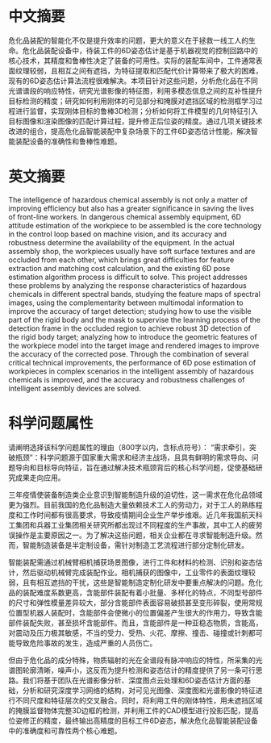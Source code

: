 # 中文摘要

危化品装配的智能化不仅是提升效率的问题，更大的意义在于拯救一线工人的生命。危化品装配设备中，待装工件的6D姿态估计是基于机器视觉的控制回路中的核心技术，其精度和鲁棒性决定了装备的可用性。实际的装配车间中，工件通常表面纹理较弱，且相互之间有遮挡，为特征提取和匹配代价计算带来了极大的困难，现有的6D姿态估计算法流程很难解决。本项目针对这些问题，分析危化品在不同光谱谱段的响应特性，研究光谱影像的特征图，利用多模态信息之间的互补性提升目标检测的精度；研究如何利用刚体的可见部分和掩膜对遮挡区域的检测框学习过程进行监督，实现刚体目标的鲁棒3D检测；分析如何将工件模型的几何特征引入目标图像和渲染图像的匹配计算过程，提升修正后位姿的精度。通过几项关键技术改进的组合，提高危化品智能装配中复杂场景下的工件6D姿态估计性能，解决智能装配设备的准确性和鲁棒性难题。

# 英文摘要

The intelligence of hazardous chemical assembly is not only a matter of improving efficiency but also has a greater significance in saving the lives of front-line workers. In dangerous chemical assembly equipment, 6D attitude estimation of the workpiece to be assembled is the core technology in the control loop based on machine vision, and its accuracy and robustness determine the availability of the equipment. In the actual assembly shop, the workpieces usually have soft surface textures and are occluded from each other, which brings great difficulties for feature extraction and matching cost calculation, and the existing 6D pose estimation algorithm process is difficult to solve. This project addresses these problems by analyzing the response characteristics of hazardous chemicals in different spectral bands, studying the feature maps of spectral images, using the complementarity between multimodal information to improve the accuracy of target detection; studying how to use the visible part of the rigid body and the mask to supervise the learning process of the detection frame in the occluded region to achieve robust 3D detection of the rigid body target; analyzing how to introduce the geometric features of the workpiece model into the target image and rendered images to improve the accuracy of the corrected pose. Through the combination of several critical technical improvements, the performance of 6D pose estimation of workpieces in complex scenarios in the intelligent assembly of hazardous chemicals is improved, and the accuracy and robustness challenges of intelligent assembly devices are solved.


# 科学问题属性
请阐明选择该科学问题属性的理由（800字以内，含标点符号）：
“需求牵引，突破瓶颈”：科学问题源于国家重大需求和经济主战场，且具有鲜明的需求导向、问题导向和目标导向特征，旨在通过解决技术瓶颈背后的核心科学问题，促使基础研究成果走向应用。

三年疫情使装备制造类企业意识到智能制造升级的迫切性，这一需求在危化品领域更为强烈。目前我国的危化品制造大量依赖技术工人的劳动力，对于工人的熟练程度和工作时间都有很高要求，导致疫情期间企业生产举步维艰。近几年我国航天科工集团和兵器工业集团相关研究所都出现过不同程度的生产事故，其中工人的疲劳误操作是主要原因之一。为了解决这些问题，相关企业都在寻求智能制造升级。然而，智能制造装备是半定制设备，需针对制造工艺流程进行部分定制化研发。

智能装配需通过机械臂相机捕获场景图像，进行工件和材料的检测、识别和姿态估计，然后驱动机械臂完成装配作业。相机捕获的图像中，工业零件的表面纹理较弱，且有相互遮挡的干扰，这些是智能制造定制化研发中要重点解决的问题。危化品的装配难度系数更高，含能部件装配有着小批量、多样化的特点，不同型号部件的尺寸和弹性模量差异较大，部分含能部件表面容易破损甚至变形碎裂，使用常规位置型机器人装配时，含能部件会使微小的位置偏差产生很大的作用力，导致含能部件装配失败，甚至损坏含能部件。而且，含能部件是一种亚稳态物质，含能高，对震动及压力极其敏感，不当的受力、受热、火花、摩擦、撞击、碰撞或针刺都可能导致危险事故的发生，造成严重的人员伤亡。

但由于危化品的成分特殊，物质辐射的光在全谱段有脉冲响应的特性，所采集的光谱图轮廓清晰，噪声小，这反而为提升检测和姿态估计的精度提供了另一条可行思路。我们将基于团队在光谱影像分析、深度图点云处理和6D姿态估计方面的基础，分析和研究深度学习网络的结构，对可见光图像、深度图和光谱影像的特征进行不同尺度和特征层次的交叉融合。同时，将利用工件的刚体特性，用未遮挡区域的掩膜监督物体完整3D边框的检测，并利用工件的CAD模型进行投影匹配，提高位姿修正的精度，最终输出高精度的目标工件6D姿态，解决危化品智能装配设备中的准确度和可靠性两个核心难题。

